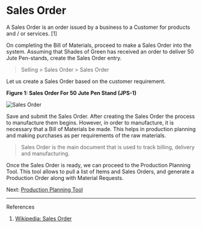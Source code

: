 # Sales Order

<p class="lead"> A Sales Order is an order issued by a business to a Customer for products and / or services. [1]</p>

On completing the Bill of Materials, proceed to make a Sales Order into the system. Assuming that Shades of Green has received an order to deliver 50 Jute Pen-stands, create the Sales Order entry.

> Selling > Sales Order > Sales Order

Let us create a Sales Order based on the customer requirement. 

__Figure 1: Sales Order For 50 Jute Pen Stand (JPS-1)__

![Sales Order](/assets/erpnext_org/images/erpnext/m-t-o-sales-order-jps-1.png)

Save and submit the Sales Order. After creating the Sales Order the process to manufacture them begins. However, in order to manufacture, it is necessary that a Bill of Materials be made. This helps in production planning and making purchases as per requirements of the raw materials.

> Sales Order is the main document that is used to track billing, delivery and manufacturing.

Once the Sales Order is ready, we can proceed to the Production Planning Tool. This tool allows to pull a list of Items and Sales Orders, and generate a Production Order along with Material Requests. 

Next: [Production Planning Tool](/apps/erpnext/guide-books/make-to-order/production-planning-tool)

---
References

1. [Wikipedia: Sales Order](http://en.wikipedia.org/wiki/Sales_order)

